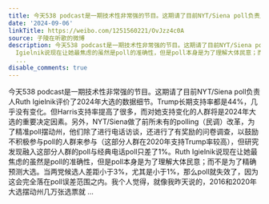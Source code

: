 ```yaml
---
title: 今天538 podcast是一期技术性非常强的节目。这期请了目前NYT/Siena poll负责人Ruth Igielnik评价了2024年大选的数据细节。Trump长期支持率都是44%，几乎没有变化...
date: '2024-09-06'
linkTitle: https://weibo.com/1251560221/OvJzz4c0A
source: 子陵在听歌的微博
description: 今天538 podcast是一期技术性非常强的节目。这期请了目前NYT/Siena poll负责人Ruth Igielnik评价了2024年大选的数据细节。Trump长期支持率都是44%，几乎没有变化。但Harris支持率提高了很多，而对她支持变化的人群将是2024年大选的重要决定因素。另外，NYT/Siena做了前所未有的polling（民调）改革，为了精准poll摆动州，他们除了进行电话访谈，还进行了有奖励的问卷调查，以鼓励不积极参与poll的人群来参与（这部分人群在2020年支持Trump率较高），但研究发现融入这部分人群的poll与经典电话poll只差了1%。Ruth
  Igielnik说现在让她最焦虑的虽然是poll的准确性，但是poll本身是为了理解大体民意；而不是为了精确预测大选。当两党候选人差距小于3%，尤其是小于1%，那么poll就失效了，因为这会完全落在poll误差范围之内。我个人觉得，就像我昨天说的，2016和2020年大选摆动州几万张选票就
  ...
disable_comments: true
---
```

今天538 podcast是一期技术性非常强的节目。这期请了目前NYT/Siena poll负责人Ruth Igielnik评价了2024年大选的数据细节。Trump长期支持率都是44%，几乎没有变化。但Harris支持率提高了很多，而对她支持变化的人群将是2024年大选的重要决定因素。另外，NYT/Siena做了前所未有的polling（民调）改革，为了精准poll摆动州，他们除了进行电话访谈，还进行了有奖励的问卷调查，以鼓励不积极参与poll的人群来参与（这部分人群在2020年支持Trump率较高），但研究发现融入这部分人群的poll与经典电话poll只差了1%。Ruth Igielnik说现在让她最焦虑的虽然是poll的准确性，但是poll本身是为了理解大体民意；而不是为了精确预测大选。当两党候选人差距小于3%，尤其是小于1%，那么poll就失效了，因为这会完全落在poll误差范围之内。我个人觉得，就像我昨天说的，2016和2020年大选摆动州几万张选票就 ...